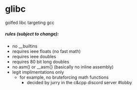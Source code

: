 # glibc
golfed libc targeting gcc

##### rules (subject to change):
- no __builtins
- requires ieee floats (no fast math)
- requires ieee doubles
- requires 80 bit long doubles
- no asm() or __asm{} (basically no inline assembly)
- legit implimentations only
	* for example, no bruteforcing math functions
		- decided by jurry in the c&cpp discord server #lobby
